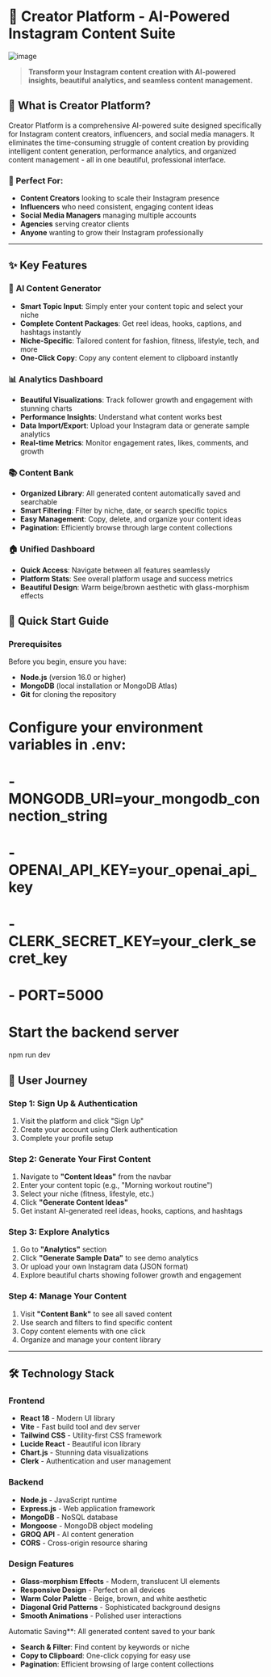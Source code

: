 
# 🎨 Creator Platform - AI-Powered Instagram Content Suite

![image](https://github.com/user-attachments/assets/8108a2c4-de78-443b-ae5d-5cb435f1a32b)


> **Transform your Instagram content creation with AI-powered insights, beautiful analytics, and seamless content management.**

## 🌟 **What is Creator Platform?**

Creator Platform is a comprehensive AI-powered suite designed specifically for Instagram content creators, influencers, and social media managers. It eliminates the time-consuming struggle of content creation by providing intelligent content generation, performance analytics, and organized content management - all in one beautiful, professional interface.

### **🎯 Perfect For:**

- **Content Creators** looking to scale their Instagram presence
- **Influencers** who need consistent, engaging content ideas
- **Social Media Managers** managing multiple accounts
- **Agencies** serving creator clients
- **Anyone** wanting to grow their Instagram professionally

---

## ✨ **Key Features**

### 🤖 **AI Content Generator**

- **Smart Topic Input**: Simply enter your content topic and select your niche
- **Complete Content Packages**: Get reel ideas, hooks, captions, and hashtags instantly
- **Niche-Specific**: Tailored content for fashion, fitness, lifestyle, tech, and more
- **One-Click Copy**: Copy any content element to clipboard instantly

### 📊 **Analytics Dashboard**

- **Beautiful Visualizations**: Track follower growth and engagement with stunning charts
- **Performance Insights**: Understand what content works best
- **Data Import/Export**: Upload your Instagram data or generate sample analytics
- **Real-time Metrics**: Monitor engagement rates, likes, comments, and growth

### 📚 **Content Bank**

- **Organized Library**: All generated content automatically saved and searchable
- **Smart Filtering**: Filter by niche, date, or search specific topics
- **Easy Management**: Copy, delete, and organize your content ideas
- **Pagination**: Efficiently browse through large content collections

### 🏠 **Unified Dashboard**

- **Quick Access**: Navigate between all features seamlessly
- **Platform Stats**: See overall platform usage and success metrics
- **Beautiful Design**: Warm beige/brown aesthetic with glass-morphism effects


## 🚀 **Quick Start Guide**

### **Prerequisites**

Before you begin, ensure you have:

- **Node.js** (version 16.0 or higher)
- **MongoDB** (local installation or MongoDB Atlas)
- **Git** for cloning the repository




# Configure your environment variables in .env:
# - MONGODB_URI=your_mongodb_connection_string
# - OPENAI_API_KEY=your_openai_api_key
# - CLERK_SECRET_KEY=your_clerk_secret_key
# - PORT=5000

# Start the backend server
npm run dev

## 🎨 **User Journey**

### **Step 1: Sign Up & Authentication**

1. Visit the platform and click "Sign Up"
2. Create your account using Clerk authentication
3. Complete your profile setup

### **Step 2: Generate Your First Content**

1. Navigate to **"Content Ideas"** from the navbar
2. Enter your content topic (e.g., "Morning workout routine")
3. Select your niche (fitness, lifestyle, etc.)
4. Click **"Generate Content Ideas"**
5. Get instant AI-generated reel ideas, hooks, captions, and hashtags

### **Step 3: Explore Analytics**

1. Go to **"Analytics"** section
2. Click **"Generate Sample Data"** to see demo analytics
3. Or upload your own Instagram data (JSON format)
4. Explore beautiful charts showing follower growth and engagement

### **Step 4: Manage Your Content**

1. Visit **"Content Bank"** to see all saved content
2. Use search and filters to find specific content
3. Copy content elements with one click
4. Organize and manage your content library

---

## 🛠 **Technology Stack**

### **Frontend**

- **React 18** - Modern UI library
- **Vite** - Fast build tool and dev server
- **Tailwind CSS** - Utility-first CSS framework
- **Lucide React** - Beautiful icon library
- **Chart.js** - Stunning data visualizations
- **Clerk** - Authentication and user management

### **Backend**

- **Node.js** - JavaScript runtime
- **Express.js** - Web application framework
- **MongoDB** - NoSQL database
- **Mongoose** - MongoDB object modeling
- **GROQ API** - AI content generation
- **CORS** - Cross-origin resource sharing

### **Design Features**

- **Glass-morphism Effects** - Modern, translucent UI elements
- **Responsive Design** - Perfect on all devices
- **Warm Color Palette** - Beige, brown, and white aesthetic
- **Diagonal Grid Patterns** - Sophisticated background designs
- **Smooth Animations** - Polished user interactions

Automatic Saving**: All generated content saved to your bank
- **Search & Filter**: Find content by keywords or niche
- **Copy to Clipboard**: One-click copying for easy use
- **Pagination**: Efficient browsing of large content collections
